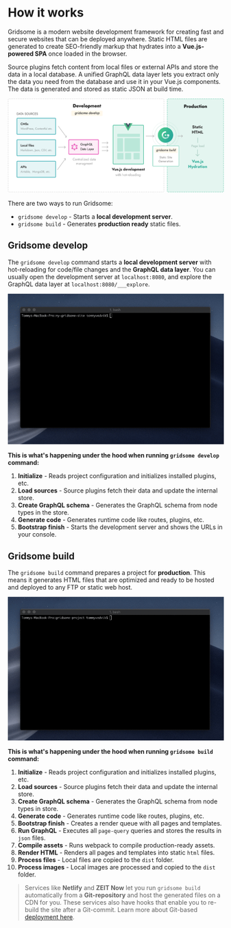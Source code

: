# How it works

Gridsome is a modern website development framework for creating fast and secure websites that can be deployed anywhere. Static HTML files are generated to create SEO-friendly markup that hydrates into a <strong>Vue.js-powered SPA</strong> once loaded in the browser.

Source plugins fetch content from local files or external APIs and store the data in a local database. A unified GraphQL data layer lets you extract only the data you need from the database and use it in your Vue.js components. The data is generated and stored as static JSON at build time.


![How it works](./images/how-it-works.png)

There are two ways to run Gridsome:

- `gridsome develop` - Starts a **local development server**.
- `gridsome build` - Generates **production ready** static files.


## Gridsome develop

The `gridsome develop` command starts a **local development server** with hot-reloading for code/file changes and the **GraphQL data layer**. You can usually open the development server at `localhost:8080`, and explore the GraphQL data layer at `localhost:8080/___explore`.

![Gridsome develop](./images/gridsome-develop.gif)

**This is what's happening under the hood when running `gridsome develop` command:**

1. **Initialize** - Reads project configuration and initializes installed plugins, etc.
2. **Load sources** - Source plugins fetch their data and update the internal store.
3. **Create GraphQL schema** - Generates the GraphQL schema from node types in the store.
4. **Generate code** - Generates runtime code like routes, plugins, etc.
5. **Bootstrap finish** - Starts the development server and shows the URLs in your console.


## Gridsome build

The `gridsome build` command prepares a project for **production**. This means it generates HTML files that are optimized and ready to be hosted and deployed to any FTP or static web host.

![Gridsome build](./images/gridsome-build.gif)

**This is what's happening under the hood when running `gridsome build` command:**

1. **Initialize** - Reads project configuration and initializes installed plugins, etc.
2. **Load sources** - Source plugins fetch their data and update the internal store.
3. **Create GraphQL schema** - Generates the GraphQL schema from node types in store.
4. **Generate code** - Generates runtime code like routes, plugins, etc.
5. **Bootstrap finish** - Creates a render queue with all pages and templates.
6. **Run GraphQL** - Executes all `page-query` queries and stores the results in `json` files.
7. **Compile assets** - Runs webpack to compile production-ready assets.
8. **Render HTML** - Renders all pages and templates into static `html` files.
9. **Process files** - Local files are copied to the `dist` folder.
10. **Process images** - Local images are processed and copied to the `dist` folder.


> Services like **Netlify** and **ZEIT Now** let you run `gridsome build` automatically from a **Git-repository** and host the generated files on a CDN for you. These services also have hooks that enable you to re-build the site after a Git-commit. Learn more about Git-based [deployment here](/docs/deployment/).
